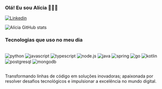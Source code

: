 ### Olá! Eu sou Alícia 👩🏻‍💻
[![Linkedin](	https://img.shields.io/badge/LinkedIn-0077B5?style=for-the-badge&logo=linkedin&logoColor=white)](https://www.linkedin.com/in/alicia-alexia-554a2a1b0/)

![Alícia GitHub stats](https://github-readme-stats.vercel.app/api?username=alicia-alexia&show_icons=true&theme=radical)

### Tecnologias que uso no meu dia
<div style="display: inline_block"></br>
<img align="center" alt="python "src="https://img.shields.io/badge/Python-14354C?style=for-the-badge&logo=python&logoColor=white" />
<img align="center" alt="javascript "src="https://img.shields.io/badge/JavaScript-F7DF1E?style=for-the-badge&logo=javascript&logoColor=black"/>
<img align="center" alt="typescript "src="https://img.shields.io/badge/TypeScript-007ACC?style=for-the-badge&logo=typescript&logoColor=white"/>
<img align="center" alt="node.js "src="https://img.shields.io/badge/Node.js-43853D?style=for-the-badge&logo=node.js&logoColor=white"/>
<img align="center" alt="java "src="https://img.shields.io/badge/Java-ED8B00?style=for-the-badge&logo=openjdk&logoColor=whit"/>
<img align="center" alt="spring "src="https://img.shields.io/badge/Spring-6DB33F?style=for-the-badge&logo=spring&logoColor=whit"/>
<img align="center" alt="go "src="https://img.shields.io/badge/Go-00ADD8?style=for-the-badge&logo=go&logoColor=white"/>
<img align="center" alt="kotlin "src="https://img.shields.io/badge/Kotlin-0095D5?&style=for-the-badge&logo=kotlin&logoColor=white"/>
<img align="center" alt="postgresql "src="https://img.shields.io/badge/PostgreSQL-316192?style=for-the-badge&logo=postgresql&logoColor=white"/>
<img align="center" alt="mongodb "src="https://img.shields.io/badge/MongoDB-4EA94B?style=for-the-badge&logo=mongodb&logoColor=whitehttps://img.shields.io/badge/MongoDB-4EA94B?style=for-the-badge&logo=mongodb&logoColor=white"/>

</div><br/>

Transformando linhas de código em soluções inovadoras; apaixonada por resolver desafios tecnológicos e impulsionar a excelência no mundo digital.

